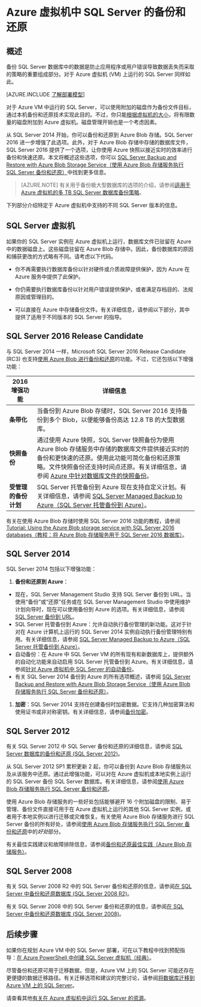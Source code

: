 <properties
	pageTitle="SQL Server 的备份和恢复 | Azure"
	description="介绍 Azure 虚拟机上运行的 SQL Server 数据库的备份和还原注意事项。"
	services="virtual-machines-windows"
	documentationCenter="na"
	authors="rothja"
	manager="jeffreyg"
	editor="monicar"
	tags="azure-resource-management" />

<tags
	ms.service="virtual-machines-windows"
	ms.date="08/19/2016"
	wacn.date="10/25/2016"/>

# Azure 虚拟机中 SQL Server 的备份和还原

## 概述

备份 SQL Server 数据库中的数据是防止应用程序或用户错误导致数据丢失而采取的策略的重要组成部分。对于 Azure 虚拟机 (VM) 上运行的 SQL Server 同样如此。

[AZURE.INCLUDE [了解部署模型](../../includes/learn-about-deployment-models-both-include.md)]

对于 Azure VM 中运行的 SQL Server，可以使用附加的磁盘作为备份文件目标，通过本机备份和还原技术实现此目的。不过，你只能[根据虚拟机的大小](/documentation/articles/virtual-machines-windows-sizes/)，将有限数量的磁盘附加到 Azure 虚拟机。磁盘管理开销也是一个考虑因素。

从 SQL Server 2014 开始，你可以备份和还原到 Azure Blob 存储。SQL Server 2016 进一步增强了此选项。此外，对于 Azure Blob 存储中存储的数据库文件，SQL Server 2016 提供了一个选项，让你使用 Azure 快照以接近实时的效率进行备份和快速还原。本文将概述这些选项，你可以 [SQL Server Backup and Restore with Azure Blob Storage Service（使用 Azure Blob 存储服务执行 SQL Server 备份和还原）](https://msdn.microsoft.com/zh-cn/library/jj919148.aspx)中找到更多信息。

>[AZURE.NOTE] 有关用于备份极大型数据库的选项的介绍，请参阅[适用于 Azure 虚拟机的多 TB SQL Server 数据库备份策略](http://blogs.msdn.com/b/igorpag/archive/2015/07/28/multi-terabyte-sql-server-database-backup-strategies-for-azure-virtual-machines.aspx)。

下列部分介绍特定于 Azure 虚拟机中支持的不同 SQL Server 版本的信息。

## SQL Server 虚拟机

如果你的 SQL Server 实例在 Azure 虚拟机上运行，数据库文件已驻留在 Azure 中的数据磁盘上。这些磁盘驻留在 Azure Blob 存储中。因此，备份数据库的原因和捕获更改的方式略有不同。请考虑以下代码。

- 你不再需要执行数据库备份以针对硬件或介质故障提供保护，因为 Azure 在 Azure 服务中提供了此保护。

- 你仍需要执行数据库备份以针对用户错误提供保护，或者满足存档目的、法规原因或管理目的。

- 可以直接在 Azure 中存储备份文件。有关详细信息，请参阅以下部分，其中提供了适用于不同版本的 SQL Server 的指导。

## SQL Server 2016 Release Candidate

与 SQL Server 2014 一样，Microsoft SQL Server 2016 Release Candidate (RC3) 也支持[使用 Azure Blob 进行备份和还原](https://msdn.microsoft.com/zh-cn/library/jj919148.aspx)的功能。不过，它还包括以下增强功能：

| 2016 增强功能 | 详细信息 |
|---------------------|-------------------------------|
| **条带化** | 当备份到 Azure Blob 存储时，SQL Server 2016 支持备份到多个 Blob，以便能够备份高达 12.8 TB 的大型数据库。 |
| **快照备份** | 通过使用 Azure 快照，SQL Server 快照备份为使用 Azure Blob 存储服务中存储的数据库文件提供接近实时的备份和更快速的还原。使用此功能可简化备份和还原策略。文件快照备份还支持时间点还原。有关详细信息，请参阅 [Azure 中针对数据库文件的快照备份](https://msdn.microsoft.com/zh-cn/library/mt169363%28v=sql.130%29.aspx)。 |
| **受管理的备份计划** | SQL Server 托管备份到 Azure 现在支持自定义计划。有关详细信息，请参阅 [SQL Server Managed Backup to Azure（SQL Server 托管备份到 Azure）](https://msdn.microsoft.com/zh-cn/library/dn449496.aspx)。 |

有关在使用 Azure Blob 存储时使用 SQL Server 2016 功能的教程，请参阅 [Tutorial: Using the Azure Blob storage service with SQL Server 2016 databases（教程：将 Azure Blob 存储服务用于 SQL Server 2016 数据库）](https://msdn.microsoft.com/zh-cn/library/dn466438.aspx)。

## SQL Server 2014


SQL Server 2014 包括以下增强功能：

1. **备份和还原到 Azure**：

 - 现在，SQL Server Management Studio 支持 SQL Server 备份到 URL。当使用“备份”或“还原”任务或在 SQL Server Management Studio 中使用维护计划向导时，现在可以使用备份到 Azure 的选项。有关详细信息，请参阅 [SQL Server 备份到 URL](https://msdn.microsoft.com/zh-cn/library/jj919148%28v=sql.120%29.aspx)。
 - SQL Server 托管备份到 Azure：允许自动执行备份管理的新功能。这对于针对在 Azure 计算机上运行的 SQL Server 2014 实例自动执行备份管理特别有用。有关详细信息，请参阅 [SQL Server Managed Backup to Azure（SQL Server 托管备份到 Azure）](https://msdn.microsoft.com/zh-cn/library/dn449496%28v=sql.120%29.aspx)。
 - 自动备份：在 Azure 中 SQL Server VM 的所有现有和新数据库上，提供额外的自动化功能来自动启用 SQL Server 托管备份到 Azure。有关详细信息，请参阅[针对 Azure 虚拟机中 SQL Server 的自动备份](/documentation/articles/virtual-machines-windows-classic-sql-automated-backup/)。
 - 有关 SQL Server 2014 备份到 Azure 的所有选项概述，请参阅 [SQL Server Backup and Restore with Azure Blob Storage Service（使用 Azure Blob 存储服务执行 SQL Server 备份和还原）](https://msdn.microsoft.com/zh-cn/library/jj919148%28v=sql.120%29.aspx)。

1. **加密**：SQL Server 2014 支持在创建备份时加密数据。它支持几种加密算法和使用证书或非对称密钥。有关详细信息，请参阅[备份加密](https://msdn.microsoft.com/zh-cn/library/dn449489%28v=sql.120%29.aspx)。

## SQL Server 2012

有关 SQL Server 2012 中 SQL Server 备份和还原的详细信息，请参阅 [SQL Server 数据库的备份和还原 (SQL Server 2012)](https://msdn.microsoft.com/zh-cn/library/ms187048%28v=sql.110%29.aspx)。

从 SQL Server 2012 SP1 累积更新 2 起，你可以备份到 Azure Blob 存储服务以及从该服务中还原。通过此增强功能，可以对在 Azure 虚拟机或本地实例上运行的 SQL Server 备份 SQL Server 数据库。有关详细信息，请参阅[使用 Azure Blob 存储服务执行 SQL Server 备份和还原](https://msdn.microsoft.com/zh-cn/library/jj919148%28v=sql.110%29.aspx)。

使用 Azure Blob 存储服务的一些好处包括能够避开 16 个附加磁盘的限制、易于管理、备份文件直接可用于在 Azure 虚拟机上运行的其他 SQL Server 实例，或者用于本地实例以进行迁移或灾难恢复。有关使用 Azure Blob 存储服务进行 SQL Server 备份的所有好处，请参阅[使用 Azure Blob 存储服务执行 SQL Server 备份和还原](https://msdn.microsoft.com/zh-cn/library/jj919148%28v=sql.110%29.aspx)中的*好处*部分。

有关最佳实践建议和故障排除信息，请参阅[备份和还原最佳实践（Azure Blob 存储服务）](https://msdn.microsoft.com/zh-cn/library/jj919149%28v=sql.110%29.aspx)。

## SQL Server 2008

有关 SQL Server 2008 R2 中的 SQL Server 备份和还原的信息，请参阅[在 SQL Server 中备份和还原数据库 (SQL Server 2008 R2)](https://msdn.microsoft.com/zh-cn/library/ms187048%28v=sql.105%29.aspx)。

有关 SQL Server 2008 中的 SQL Server 备份和还原的信息，请参阅[在 SQL Server 中备份和还原数据库 (SQL Server 2008)](https://msdn.microsoft.com/zh-cn/library/ms187048%28v=sql.100%29.aspx)。

## 后续步骤

如果你在规划 Azure VM 中的 SQL Server 部署，可在以下教程中找到预配指导：[在 Azure PowerShell 中创建 SQL Server 虚拟机（经典）](/documentation/articles/virtual-machines-windows-classic-ps-sql-create/)。

尽管备份和还原可用于迁移数据，但是，Azure VM 上的 SQL Server 可能还存在更便捷的数据迁移路径。有关迁移选项和建议的完整讨论，请参阅[将数据库迁移到 Azure VM 上的 SQL Server](/documentation/articles/virtual-machines-windows-migrate-sql/)。

请查看其他[有关在 Azure 虚拟机中运行 SQL Server 的资源](/documentation/articles/virtual-machines-windows-sql-server-iaas-overview/)。

<!---HONumber=Mooncake_0606_2016-->